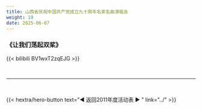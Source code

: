 ```yaml
---
title: 山西省庆祝中国共产党成立九十周年名家名曲演唱会
weight: 19
date: 2025-06-07
---
```


### 《让我们荡起双桨》

{{< bilibili BV1wxT2zqEJG >}}


<br>
<hr>
<br>

{{< hextra/hero-button text="◀ 返回2011年度活动表 ▶ " link="../" >}}